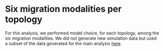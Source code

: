 # Six migration modalities per topology

For this analysis, we performed model choice, for each topology, among the six migration modalities. We did not generate new simulation data but used a subset of the data generated for the main analysis [here](../../fsc-simulations/).
